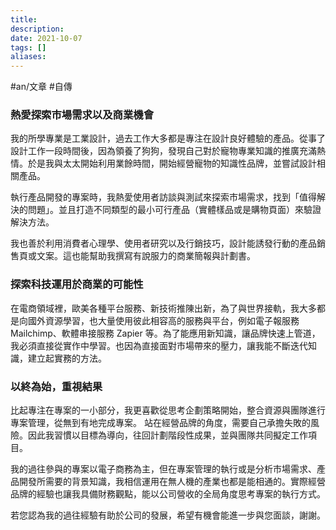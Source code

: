 ```yaml
---
title:
description: 
date: 2021-10-07
tags: []
aliases:
---
```

#an/文章 #自傳

### 熱愛探索市場需求以及商業機會

我的所學專業是工業設計，過去工作大多都是專注在設計良好體驗的產品。從事了設計工作一段時間後，因為領養了狗狗，發現自己對於寵物專業知識的推廣充滿熱情。於是我與太太開始利用業餘時間，開始經營寵物的知識性品牌，並嘗試設計相關產品。

執行產品開發的專案時，我熱愛使用者訪談與測試來探索市場需求，找到「值得解決的問題」。並且打造不同類型的最小可行產品（實體樣品或是購物頁面）來驗證解決方法。

我也善於利用消費者心理學、使用者研究以及行銷技巧，設計能誘發行動的產品銷售頁或文案。這也能幫助我撰寫有說服力的商業簡報與計劃書。

### 探索科技運用於商業的可能性

在電商領域裡，歐美各種平台服務、新技術推陳出新，為了與世界接軌，我大多都是向國外資源學習，也大量使用彼此相容高的服務與平台，例如電子報服務 Mailchimp、軟體串接服務 Zapier 等。為了能應用新知識，讓品牌快速上管道，我必須直接從實作中學習。也因為直接面對市場帶來的壓力，讓我能不斷迭代知識，建立起實務的方法。

### 以終為始，重視結果

比起專注在專案的一小部分，我更喜歡從思考企劃策略開始，整合資源與團隊進行專案管理，從無到有地完成專案。
站在經營品牌的角度，需要自己承擔失敗的風險。因此我習慣以目標為導向，往回計劃階段性成果，並與團隊共同擬定工作項目。

我的過往參與的專案以電子商務為主，但在專案管理的執行或是分析市場需求、產品開發所需要的背景知識，我相信運用在無人機的產業也都是能相通的。實際經營品牌的經驗也讓我具備財務觀點，能以公司營收的全局角度思考專案的執行方式。

若您認為我的過往經驗有助於公司的發展，希望有機會能進一步與您面談，謝謝。

